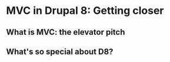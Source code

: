 # MVC in Drupal 8: Getting closer
## What is MVC: the elevator pitch
## What's so special about D8?
## 
##
